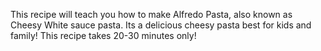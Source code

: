 This recipe will teach you how to make Alfredo Pasta, also known as Cheesy White sauce pasta. Its a delicious cheesy pasta best for kids and family! This recipe takes 20-30 minutes only!